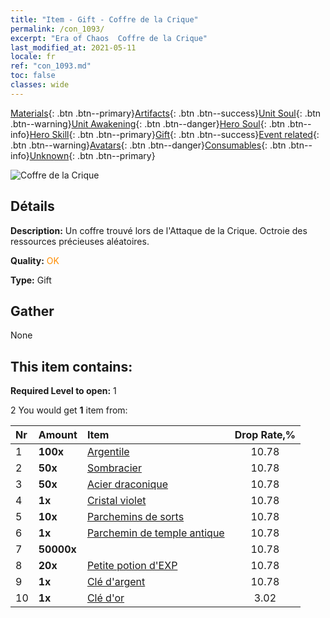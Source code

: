```yaml
---
title: "Item - Gift - Coffre de la Crique"
permalink: /con_1093/
excerpt: "Era of Chaos  Coffre de la Crique"
last_modified_at: 2021-05-11
locale: fr
ref: "con_1093.md"
toc: false
classes: wide
---
```

 [Materials](/ItemsFR/){: .btn .btn--primary}[Artifacts](/ItemsFR/Artifacts/){: .btn .btn--success}[Unit Soul](/ItemsFR/UnitSoul/){: .btn .btn--warning}[Unit Awakening](/ItemsFR/UnitAwakening/){: .btn .btn--danger}[Hero Soul](/ItemsFR/HeroSoul/){: .btn .btn--info}[Hero Skill](/ItemsFR/HeroSkill/){: .btn .btn--primary}[Gift](/ItemsFR/Gift/){: .btn .btn--success}[Event related](/ItemsFR/Events/){: .btn .btn--warning}[Avatars](/ItemsFR/Avatars/){: .btn .btn--danger}[Consumables](/ItemsFR/Consumables/){: .btn .btn--info}[Unknown](/ItemsFR/Unknown/){: .btn .btn--primary}

 ![Coffre de la Crique](/images/t/i_690021.png)

## Détails
 **Description:** Un coffre trouvé lors de l'Attaque de la Crique. Octroie des ressources précieuses aléatoires.

 **Quality:** <span style="color: #FF8C00">OK</span>

 **Type:** Gift

## Gather

  None

## This item contains:

 **Required Level to open:** 1

 2 You would get **1** item  from:

  | Nr | Amount |     Item    | Drop Rate,% |
  |:---|:-------|:------------|:---------:|
  | 1 |  **100x** | [Argentile](/ItemsFR/con_882/) | 10.78 | 
  | 2 |  **50x** | [Sombracier](/ItemsFR/con_881/) | 10.78 | 
  | 3 |  **50x** | [Acier draconique](/ItemsFR/con_880/) | 10.78 | 
  | 4 |  **1x** | [Cristal violet](/ItemsFR/con_720/) | 10.78 | 
  | 5 |  **10x** | [Parchemins de sorts](/ItemsFR/con_694/) | 10.78 | 
  | 6 |  **1x** | [Parchemin de temple antique](/ItemsFR/con_697/) | 10.78 | 
  | 7 |  **50000x** | <i class="fas fa-coins"/> | 10.78 | 
  | 8 |  **20x** | [Petite potion d'EXP](/ItemsFR/con_701/) | 10.78 | 
  | 9 |  **1x** | [Clé d'argent](/ItemsFR/con_693/) | 10.78 | 
  | 10 |  **1x** | [Clé d'or](/ItemsFR/con_783/) | 3.02 | 
